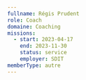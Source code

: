 ```yaml
---
fullname: Régis Prudent
role: Coach
domaine: Coaching
missions:
  - start: 2023-04-17
    end: 2023-11-30
    status: service
    employer: SDIT
memberType: autre
---
```


